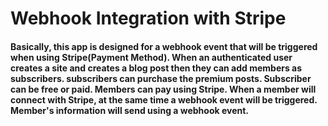 # Webhook Integration with Stripe
#### Basically, this app is designed for a webhook event that will be triggered when using Stripe(Payment Method). When an authenticated user creates a site and creates a blog post then they can add members as subscribers. subscribers can purchase the premium posts. Subscriber can be free or paid. Members can pay using Stripe. When a member will connect with Stripe, at the same time a webhook event will be triggered. Member's information will send using a webhook event.

